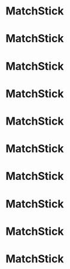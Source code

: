 # MatchStick
# MatchStick
# MatchStick
# MatchStick
# MatchStick
# MatchStick
# MatchStick
# MatchStick
# MatchStick
# MatchStick
